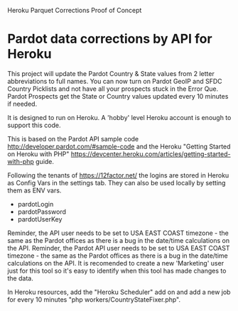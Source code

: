 Heroku Parquet Corrections Proof of Concept
# Pardot data corrections by API for Heroku
This project will update the Pardot Country & State values from 2 letter abbreviations to full names. You can now turn on Pardot GeoIP and SFDC Country Picklists and not have all your prospects stuck in the Error Que. Pardot Prospects get the State or Country values updated every 10 minutes if needed.

It is designed to run on Heroku. A 'hobby' level Heroku account is enough to support this code.

This is based on the Pardot API sample code http://developer.pardot.com/#sample-code and the Heroku "Getting Started on Heroku with PHP" https://devcenter.heroku.com/articles/getting-started-with-php guide. 

Following the tenants of https://12factor.net/ the logins are stored in Heroku as Config Vars in the settings tab. They can also be used locally by setting them as ENV vars.
 * pardotLogin
 * pardotPassword
 * pardotUserKey

Reminder, the API user needs to be set to USA EAST COAST timezone - the same as the Pardot offices as there is a bug in the date/time calculations on the API.
Reminder, the Pardot API user needs to be set to USA EAST COAST timezone - the same as the Pardot offices as there is a bug in the date/time calculations on the API. It is recomended to create a new 'Marketing' user just for this tool so it's easy to identify when this tool has made changes to the data.

In Heroku resources, add the "Heroku Scheduler" add on and add a new job for every 10 minutes "php workers/CountryStateFixer.php".
